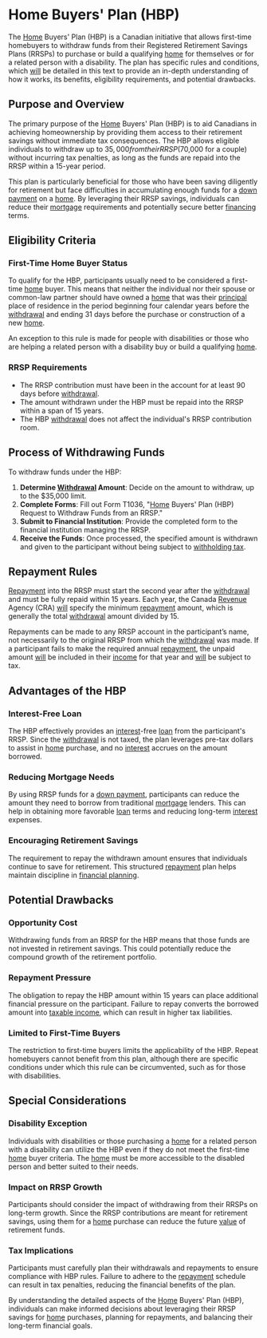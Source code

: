 # Home Buyers' Plan (HBP)

The [Home](../h/home.md) Buyers' Plan (HBP) is a Canadian initiative that allows first-time homebuyers to withdraw funds from their Registered Retirement Savings Plans (RRSPs) to purchase or build a qualifying [home](../h/home.md) for themselves or for a related person with a disability. The plan has specific rules and conditions, which [will](../w/will.md) be detailed in this text to provide an in-depth understanding of how it works, its benefits, eligibility requirements, and potential drawbacks.

## Purpose and Overview

The primary purpose of the [Home](../h/home.md) Buyers' Plan (HBP) is to aid Canadians in achieving homeownership by providing them access to their retirement savings without immediate tax consequences. The HBP allows eligible individuals to withdraw up to $35,000 from their RRSP ($70,000 for a couple) without incurring tax penalties, as long as the funds are repaid into the RRSP within a 15-year period.

This plan is particularly beneficial for those who have been saving diligently for retirement but face difficulties in accumulating enough funds for a [down payment](../d/down_payment.md) on a [home](../h/home.md). By leveraging their RRSP savings, individuals can reduce their [mortgage](../m/mortgage.md) requirements and potentially secure better [financing](../f/financing.md) terms.

## Eligibility Criteria

### First-Time Home Buyer Status

To qualify for the HBP, participants usually need to be considered a first-time [home](../h/home.md) buyer. This means that neither the individual nor their spouse or common-law partner should have owned a [home](../h/home.md) that was their [principal](../p/principal.md) place of residence in the period beginning four calendar years before the [withdrawal](../w/withdrawal.md) and ending 31 days before the purchase or construction of a new [home](../h/home.md).

An exception to this rule is made for people with disabilities or those who are helping a related person with a disability buy or build a qualifying [home](../h/home.md).

### RRSP Requirements

- The RRSP contribution must have been in the account for at least 90 days before [withdrawal](../w/withdrawal.md).
- The amount withdrawn under the HBP must be repaid into the RRSP within a span of 15 years.
- The HBP [withdrawal](../w/withdrawal.md) does not affect the individual's RRSP contribution room.

## Process of Withdrawing Funds

To withdraw funds under the HBP:

1. **Determine [Withdrawal](../w/withdrawal.md) Amount**: Decide on the amount to withdraw, up to the $35,000 limit.
2. **Complete Forms**: Fill out Form T1036, "[Home](../h/home.md) Buyers' Plan (HBP) Request to Withdraw Funds from an RRSP."
3. **Submit to Financial Institution**: Provide the completed form to the financial institution managing the RRSP.
4. **Receive the Funds**: Once processed, the specified amount is withdrawn and given to the participant without being subject to [withholding tax](../w/withholding_tax.md).

## Repayment Rules

[Repayment](../r/repayment.md) into the RRSP must start the second year after the [withdrawal](../w/withdrawal.md) and must be fully repaid within 15 years. Each year, the Canada [Revenue](../r/revenue.md) Agency (CRA) [will](../w/will.md) specify the minimum [repayment](../r/repayment.md) amount, which is generally the total [withdrawal](../w/withdrawal.md) amount divided by 15.

Repayments can be made to any RRSP account in the participant’s name, not necessarily to the original RRSP from which the [withdrawal](../w/withdrawal.md) was made. If a participant fails to make the required annual [repayment](../r/repayment.md), the unpaid amount [will](../w/will.md) be included in their [income](../i/income.md) for that year and [will](../w/will.md) be subject to tax.

## Advantages of the HBP

### Interest-Free Loan

The HBP effectively provides an [interest](../i/interest.md)-free [loan](../l/loan.md) from the participant's RRSP. Since the [withdrawal](../w/withdrawal.md) is not taxed, the plan leverages pre-tax dollars to assist in [home](../h/home.md) purchase, and no [interest](../i/interest.md) accrues on the amount borrowed.

### Reducing Mortgage Needs

By using RRSP funds for a [down payment](../d/down_payment.md), participants can reduce the amount they need to borrow from traditional [mortgage](../m/mortgage.md) lenders. This can help in obtaining more favorable [loan](../l/loan.md) terms and reducing long-term [interest](../i/interest.md) expenses.

### Encouraging Retirement Savings

The requirement to repay the withdrawn amount ensures that individuals continue to save for retirement. This structured [repayment](../r/repayment.md) plan helps maintain discipline in [financial planning](../f/financial_planning.md).

## Potential Drawbacks

### Opportunity Cost

Withdrawing funds from an RRSP for the HBP means that those funds are not invested in retirement savings. This could potentially reduce the compound growth of the retirement portfolio.

### Repayment Pressure

The obligation to repay the HBP amount within 15 years can place additional financial pressure on the participant. Failure to repay converts the borrowed amount into [taxable income](../t/taxable_income.md), which can result in higher tax liabilities.

### Limited to First-Time Buyers

The restriction to first-time buyers limits the applicability of the HBP. Repeat homebuyers cannot benefit from this plan, although there are specific conditions under which this rule can be circumvented, such as for those with disabilities.

## Special Considerations

### Disability Exception

Individuals with disabilities or those purchasing a [home](../h/home.md) for a related person with a disability can utilize the HBP even if they do not meet the first-time [home](../h/home.md) buyer criteria. The [home](../h/home.md) must be more accessible to the disabled person and better suited to their needs.

### Impact on RRSP Growth

Participants should consider the impact of withdrawing from their RRSPs on long-term growth. Since the RRSP contributions are meant for retirement savings, using them for a [home](../h/home.md) purchase can reduce the future [value](../v/value.md) of retirement funds. 

### Tax Implications

Participants must carefully plan their withdrawals and repayments to ensure compliance with HBP rules. Failure to adhere to the [repayment](../r/repayment.md) schedule can result in tax penalties, reducing the financial benefits of the plan.

By understanding the detailed aspects of the [Home](../h/home.md) Buyers' Plan (HBP), individuals can make informed decisions about leveraging their RRSP savings for [home](../h/home.md) purchases, planning for repayments, and balancing their long-term financial goals.